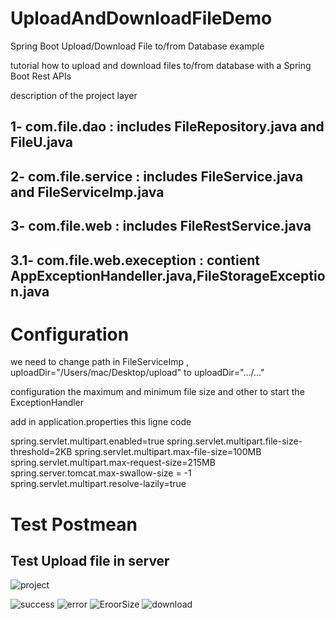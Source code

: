 # UploadAndDownloadFileDemo

 Spring Boot Upload/Download File to/from Database example

 tutorial how to upload and download files to/from database with a Spring Boot Rest APIs
 
 description of the project layer
 
 ## 1- com.file.dao : includes FileRepository.java and  FileU.java 
 ## 2- com.file.service : includes FileService.java and  FileServiceImp.java
 ## 3- com.file.web : includes  FileRestService.java
 ## 3.1- com.file.web.exeception : contient AppExceptionHandeller.java,FileStorageException.java
 
 # Configuration
 
 we need to change  path  in FileServiceImp , uploadDir="/Users/mac/Desktop/upload" to  uploadDir=".../..." 
 
 configuration the maximum and minimum file size and other to start the ExceptionHandler
 
 add in application.properties this ligne code 
 
spring.servlet.multipart.enabled=true
spring.servlet.multipart.file-size-threshold=2KB
spring.servlet.multipart.max-file-size=100MB
spring.servlet.multipart.max-request-size=215MB
spring.server.tomcat.max-swallow-size = -1 
spring.servlet.multipart.resolve-lazily=true
 
 
 # Test Postmean 

## Test  Upload file in server 

![project](https://user-images.githubusercontent.com/61349826/97783082-98a59e80-1b95-11eb-8e8f-100a95b98b49.png)


![success](https://user-images.githubusercontent.com/61349826/97783084-9e02e900-1b95-11eb-94ca-41993e557445.png)
![error](https://user-images.githubusercontent.com/61349826/97783088-a22f0680-1b95-11eb-97f9-45a75414f959.png)
![EroorSize](https://user-images.githubusercontent.com/61349826/97783093-a824e780-1b95-11eb-832d-8105a7bc0f16.png)
![download](https://user-images.githubusercontent.com/61349826/97783156-2aada700-1b96-11eb-87b8-78ec67e5e612.png)

 
 

 
 
 
 


